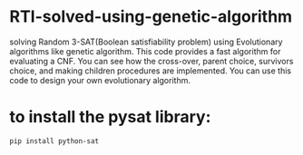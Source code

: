 # RTI-solved-using-genetic-algorithm
solving Random 3-SAT(Boolean satisfiability problem) using Evolutionary algorithms like genetic algorithm.
This code provides a fast algorithm for evaluating a CNF. 
You can see how the cross-over, parent choice, survivors choice, and making children procedures are implemented.
You can use this code to design your own evolutionary algorithm.

# to install the pysat library:
```
pip install python-sat
```
